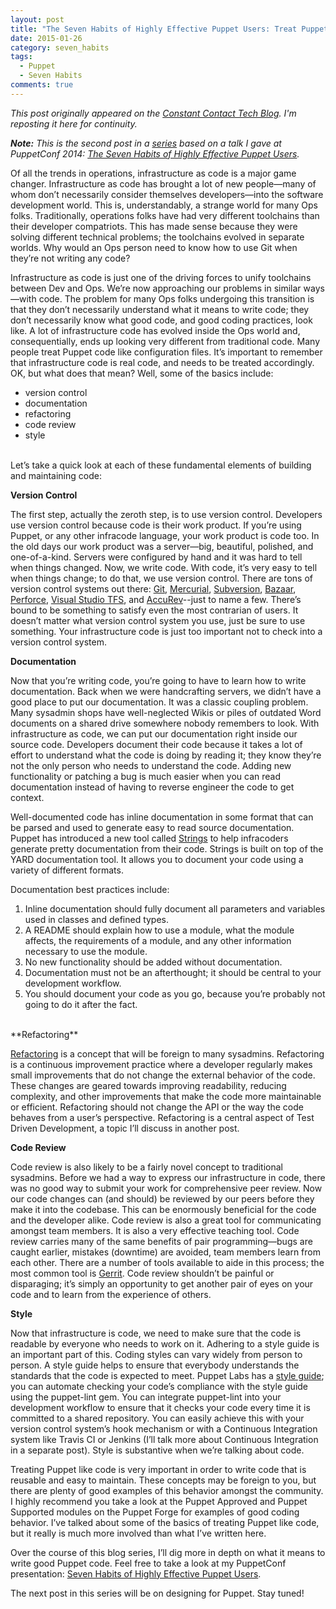 ```yaml
---
layout: post
title: "The Seven Habits of Highly Effective Puppet Users: Treat Puppet like code"
date: 2015-01-26
category: seven_habits
tags:
  - Puppet
  - Seven Habits
comments: true
---
```


*This post originally appeared on the [Constant Contact Tech Blog](http://techblog.constantcontact.com/software-development/treat-puppet-like-code/). I'm reposting it here for continuity.*

_**Note:**_ *This is the second post in a [series](http://blog.danzilio.net/tags.html#Seven+Habits) based on a talk I gave at PuppetConf 2014: [The Seven Habits of Highly Effective Puppet Users](https://puppetlabs.com/presentations/seven-habits-highly-effective-puppet-users-david-danzilio-constant-contact).*

Of all the trends in operations, infrastructure as code is a major game changer. Infrastructure as code has brought a lot of new people—many of whom don’t necessarily consider themselves developers—into the software development world. This is, understandably, a strange world for many Ops folks. Traditionally, operations folks have had very different toolchains than their developer compatriots. This has made sense because they were solving different technical problems; the toolchains evolved in separate worlds. Why would an Ops person need to know how to use Git when they’re not writing any code?

Infrastructure as code is just one of the driving forces to unify toolchains between Dev and Ops. We’re now approaching our problems in similar ways—with code. The problem for many Ops folks undergoing this transition is that they don’t necessarily understand what it means to write code; they don’t necessarily know what good code, and good coding practices, look like. A lot of infrastructure code has evolved inside the Ops world and, consequentially, ends up looking very different from traditional code. Many people treat Puppet code like configuration files. It’s important to remember that infrastructure code is real code, and needs to be treated accordingly. OK, but what does that mean? Well, some of the basics include:

- version control
- documentation
- refactoring
- code review
- style

<br />
Let’s take a quick look at each of these fundamental elements of building and maintaining code:

**Version Control**

The first step, actually the zeroth step, is to use version control. Developers use version control because code is their work product. If you’re using Puppet, or any other infracode language, your work product is code too. In the old days our work product was a server—big, beautiful, polished, and one-of-a-kind. Servers were configured by hand and it was hard to tell when things changed. Now, we write code. With code, it’s very easy to tell when things change; to do that, we use version control. There are tons of version control systems out there: [Git](http://git-scm.com/), [Mercurial](http://mercurial.selenic.com/), [Subversion](https://subversion.apache.org/), [Bazaar](http://bazaar.canonical.com/en/), [Perforce](http://www.perforce.com/), [Visual Studio TFS](http://www.visualstudio.com/en-us/products/tfs-overview-vs.aspx), and [AccuRev](http://www.accurev.com/)--just to name a few. There’s bound to be something to satisfy even the most contrarian of users. It doesn’t matter what version control system you use, just be sure to use something. Your infrastructure code is just too important not to check into a version control system.

**Documentation**

Now that you’re writing code, you’re going to have to learn how to write documentation. Back when we were handcrafting servers, we didn’t have a good place to put our documentation. It was a classic coupling problem. Many sysadmin shops have well-neglected Wikis or piles of outdated Word documents on a shared drive somewhere nobody remembers to look. With infrastructure as code, we can put our documentation right inside our source code. Developers document their code because it takes a lot of effort to understand what the code is doing by reading it; they know they’re not the only person who needs to understand the code. Adding new functionality or patching a bug is much easier when you can read documentation instead of having to reverse engineer the code to get context.

Well-documented code has inline documentation in some format that can be parsed and used to generate easy to read source documentation. Puppet has introduced a new tool called [Strings](https://forge.puppetlabs.com/puppetlabs/strings) to help infracoders generate pretty documentation from their code. Strings is built on top of the YARD documentation tool. It allows you to document your code using a variety of different formats.

Documentation best practices include:

1. Inline documentation should fully document all parameters and variables used in classes and defined types.
2. A README should explain how to use a module, what the module affects, the requirements of a module, and any other information necessary to use the module.
3. No new functionality should be added without documentation.
4. Documentation must not be an afterthought; it should be central to your development workflow.
5. You should document your code as you go, because you’re probably not going to do it after the fact.

<br />
**Refactoring**

[Refactoring](http://en.wikipedia.org/wiki/Code_refactoring) is a concept that will be foreign to many sysadmins. Refactoring is a continuous improvement practice where a developer regularly makes small improvements that do not change the external behavior of the code. These changes are geared towards improving readability, reducing complexity, and other improvements that make the code more maintainable or efficient. Refactoring should not change the API or the way the code behaves from a user’s perspective. Refactoring is a central aspect of Test Driven Development, a topic I’ll discuss in another post.

**Code Review**

Code review is also likely to be a fairly novel concept to traditional sysadmins. Before we had a way to express our infrastructure in code, there was no good way to submit your work for comprehensive peer review. Now our code changes can (and should) be reviewed by our peers before they make it into the codebase. This can be enormously beneficial for the code and the developer alike. Code review is also a great tool for communicating amongst team members. It is also a very effective teaching tool. Code review carries many of the same benefits of pair programming—bugs are caught earlier, mistakes (downtime) are avoided, team members learn from each other. There are a number of tools available to aide in this process; the most common tool is [Gerrit](https://code.google.com/p/gerrit/). Code review shouldn’t be painful or disparaging; it’s simply an opportunity to get another pair of eyes on your code and to learn from the experience of others.

**Style**

Now that infrastructure is code, we need to make sure that the code is readable by everyone who needs to work on it. Adhering to a style guide is an important part of this. Coding styles can vary widely from person to person. A style guide helps to ensure that everybody understands the standards that the code is expected to meet. Puppet Labs has a [style guide](https://docs.puppetlabs.com/guides/style_guide.html); you can automate checking your code’s compliance with the style guide using the puppet-lint gem. You can integrate puppet-lint into your development workflow to ensure that it checks your code every time it is committed to a shared repository. You can easily achieve this with your version control system’s hook mechanism or with a Continuous Integration system like Travis CI or Jenkins (I’ll talk more about Continuous Integration in a separate post). Style is substantive when we’re talking about code.

Treating Puppet like code is very important in order to write code that is reusable and easy to maintain. These concepts may be foreign to you, but there are plenty of good examples of this behavior amongst the community. I highly recommend you take a look at the Puppet Approved and Puppet Supported modules on the Puppet Forge for examples of good coding behavior. I’ve talked about some of the basics of treating Puppet like code, but it really is much more involved than what I’ve written here.

Over the course of this blog series, I’ll dig more in depth on what it means to write good Puppet code. Feel free to take a look at my PuppetConf presentation: [Seven Habits of Highly Effective Puppet Users](https://puppetlabs.com/presentations/seven-habits-highly-effective-puppet-users-david-danzilio-constant-contact).

The next post in this series will be on designing for Puppet. Stay tuned!
